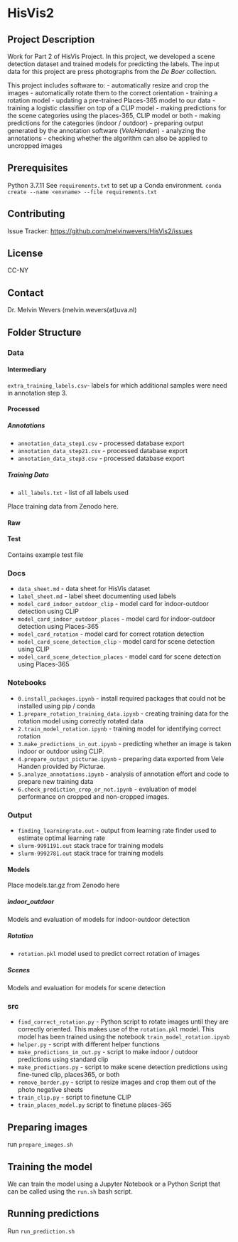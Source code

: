 # HisVis2

## Project Description
Work for Part 2 of HisVis Project. In this project, we developed a scene detection dataset and trained models for predicting the labels. 
The input data for this project are press photographs from the _De Boer_ collection. 

This project includes software to:
    - automatically resize and crop the images
    - automatically rotate them to the correct orientation
    - training a rotation model
    - updating a pre-trained Places-365 model to our data
    - training a logistic classifier on top of a CLIP model 
    - making predictions for the scene categories using the places-365, CLIP model or both
    - making predictions for the categories (indoor / outdoor)
    - preparing output generated by the annotation software (_VeleHanden_)
    - analyzing the annotations
    - checking whether the algorithm can also be applied to uncropped images

## Prerequisites

Python 3.7.11
See `requirements.txt` to set up a Conda environment. 
`conda create --name <envname> --file requirements.txt`


## Contributing
Issue Tracker: https://github.com/melvinwevers/HisVis2/issues


## License
CC-NY


## Contact
Dr. Melvin Wevers (melvin.wevers(at)uva.nl)


## Folder Structure

### Data

#### Intermediary
`extra_training_labels.csv`- labels for which additional samples were need in annotation step 3.

#### Processed

##### Annotations
- `annotation_data_step1.csv` - processed database export
- `annotation_data_step21.csv` - processed database export
- `annotation_data_step3.csv` - processed database export

##### Training Data
- `all_labels.txt` - list of all labels used

Place training data from Zenodo here.

#### Raw

#### Test
Contains example test file

### Docs
- `data_sheet.md` - data sheet for HisVis dataset 
- `label_sheet.md` - label sheet documenting used labels 
- `model_card_indoor_outdoor_clip` - model card for indoor-outdoor detection using CLIP 
- `model_card_indoor_outdoor_places` - model card for indoor-outdoor detection using Places-365 
- `model_card_rotation` - model card for correct rotation detection
- `model_card_scene_detection_clip` - model card for scene detection using CLIP
- `model_card_scene_detection_places` - model card for scene detection using Places-365


### Notebooks
- `0.install_packages.ipynb` - install required packages that could not be installed using pip / conda
- `1.prepare_rotation_training_data.ipynb` - creating training data for the rotation model using correctly rotated data
- `2.train_model_rotation.ipynb` - training model for identifying correct rotation
- `3.make_predictions_in_out.ipynb` - predicting whether an image is taken indoor or outdoor using CLIP.
- `4.prepare_output_picturae.ipynb` - preparing data exported from Vele Handen provided by Picturae.
- `5.analyze_annotations.ipynb` - analysis of annotation effort and code to prepare new training data
- `6.check_prediction_crop_or_not.ipynb` - evaluation of model performance on cropped and non-cropped images. 

### Output
- `finding_learningrate.out` - output from learning rate finder used to estimate optimal learning rate
- `slurm-9991191.out` stack trace for training models <br>
- `slurm-9992781.out` stack trace for training models <br>


#### Models
Place models.tar.gz from Zenodo here

##### indoor_outdoor
Models and evaluation of models for indoor-outdoor detection

##### Rotation
- `rotation.pkl` model used to predict correct rotation of images 

##### Scenes
Models and evaluation for models for scene detection

### src

- `find_correct_rotation.py` - Python script to rotate images until they are correctly oriented. This makes use of the `rotation.pkl` model. This model has been trained using the notebook `train_model_rotation.ipynb`
- `helper.py` - script with different helper functions
- `make_predictions_in_out.py` - script to make indoor / outdoor predictions using standard clip
- `make_predictions.py` - script to make scene detection predictions using fine-tuned clip, places365, or both
- `remove_border.py` - script to resize images and crop them out of the photo negative sheets
- `train_clip.py` - script to finetune CLIP
- `train_places_model.py` script to finetune places-365


## Preparing images

run `prepare_images.sh`

## Training the model 

We can train the model using a Jupyter Notebook or a Python Script that can be called using the `run.sh` bash script. 

## Running predictions

Run `run_prediction.sh`


